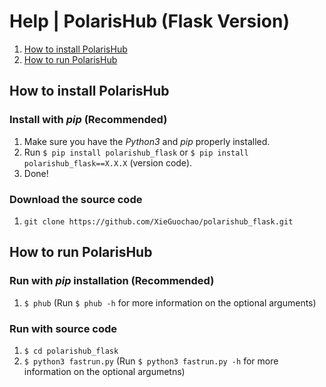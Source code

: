 # Help | PolarisHub (Flask Version)
1. [How to install PolarisHub](#how-to-install-polarishub)
2. [How to run PolarisHub](#how-to-run-polarishub)


## How to install PolarisHub

### Install with *pip* (Recommended)

1. Make sure you have the *Python3* and *pip* properly installed.
2. Run `$ pip install polarishub_flask` or `$ pip install polarishub_flask==X.X.X` (version code).
3. Done! 

### Download the source code

1. `git clone https://github.com/XieGuochao/polarishub_flask.git`

## How to run PolarisHub

### Run with *pip* installation (Recommended)

1. `$ phub` (Run `$ phub -h` for more information on the optional arguments)

### Run with source code

1. `$ cd polarishub_flask`
2. `$ python3 fastrun.py` (Run `$ python3 fastrun.py -h` for more information on the optional argumetns)
